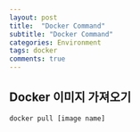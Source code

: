```yaml
---
layout: post
title:  "Docker Command"
subtitle: "Docker Command"
categories: Environment
tags: docker
comments: true
---
```



## Docker 이미지 가져오기
```
docker pull [image name]
```

